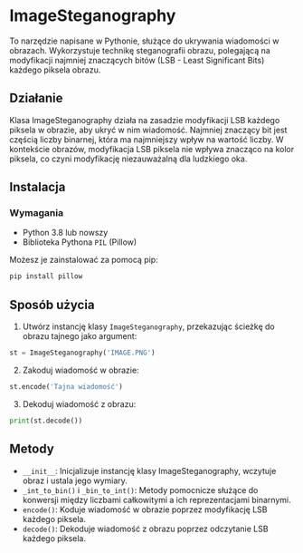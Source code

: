 # ImageSteganography

To narzędzie napisane w Pythonie, służące do ukrywania wiadomości w obrazach. Wykorzystuje technikę steganografii obrazu, polegającą na modyfikacji najmniej znaczących bitów (LSB - Least Significant Bits) każdego piksela obrazu.


## Działanie

Klasa ImageSteganography działa na zasadzie modyfikacji LSB każdego piksela w obrazie, aby ukryć w nim wiadomość. Najmniej znaczący bit jest częścią liczby binarnej, która ma najmniejszy wpływ na wartość liczby. W kontekście obrazów, modyfikacja LSB piksela nie wpływa znacząco na kolor piksela, co czyni modyfikację niezauważalną dla ludzkiego oka.

## Instalacja

### Wymagania

- Python 3.8 lub nowszy
- Biblioteka Pythona `PIL` (Pillow)


Możesz je zainstalować za pomocą pip:

```bash
pip install pillow
```

## Sposób użycia

1. Utwórz instancję klasy `ImageSteganography`, przekazując ścieżkę do obrazu tajnego jako argument:
```python
st = ImageSteganography('IMAGE.PNG')
```
2. Zakoduj wiadomość w obrazie:
```python
st.encode('Tajna wiadomość')
```
3. Dekoduj wiadomość z obrazu:
```python
print(st.decode())
```

## Metody

- `__init__`:  Inicjalizuje instancję klasy ImageSteganography, wczytuje obraz i ustala jego wymiary.
- `_int_to_bin()` i `_bin_to_int()`: Metody pomocnicze służące do konwersji między liczbami całkowitymi a ich reprezentacjami binarnymi.
- `encode()`: Koduje wiadomość w obrazie poprzez modyfikację LSB każdego piksela.
- `decode()`: Dekoduje wiadomość z obrazu poprzez odczytanie LSB każdego piksela.

